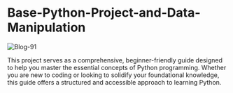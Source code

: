 # Base-Python-Project-and-Data-Manipulation

![Blog-91](https://github.com/Shankarrai2171/Base-Python-Project-and-Data-Manipulation/assets/164284515/f5db59c8-c60e-4cb9-9098-e79c2a24d595)

This project serves as a comprehensive, beginner-friendly guide designed to help you master the essential concepts of Python programming. Whether you are new to coding or looking to solidify your foundational knowledge, this guide offers a structured and accessible approach to learning Python.
